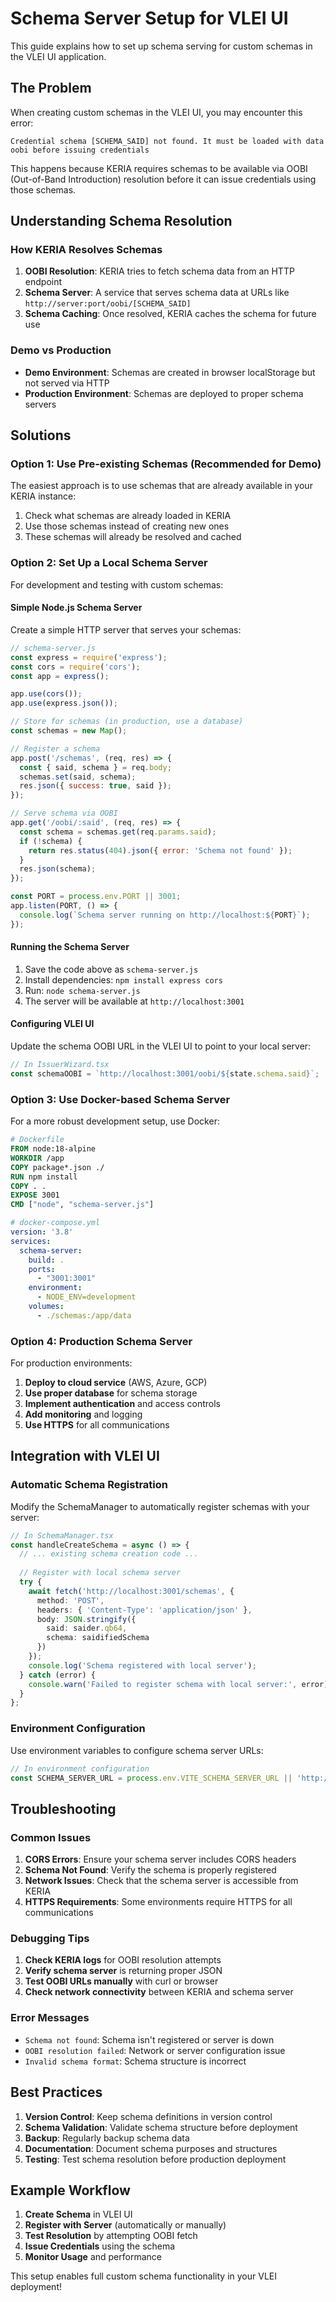 # Schema Server Setup for VLEI UI

This guide explains how to set up schema serving for custom schemas in the VLEI UI application.

## The Problem

When creating custom schemas in the VLEI UI, you may encounter this error:

```
Credential schema [SCHEMA_SAID] not found. It must be loaded with data oobi before issuing credentials
```

This happens because KERIA requires schemas to be available via OOBI (Out-of-Band Introduction) resolution before it can issue credentials using those schemas.

## Understanding Schema Resolution

### How KERIA Resolves Schemas

1. **OOBI Resolution**: KERIA tries to fetch schema data from an HTTP endpoint
2. **Schema Server**: A service that serves schema data at URLs like `http://server:port/oobi/[SCHEMA_SAID]`
3. **Schema Caching**: Once resolved, KERIA caches the schema for future use

### Demo vs Production

- **Demo Environment**: Schemas are created in browser localStorage but not served via HTTP
- **Production Environment**: Schemas are deployed to proper schema servers

## Solutions

### Option 1: Use Pre-existing Schemas (Recommended for Demo)

The easiest approach is to use schemas that are already available in your KERIA instance:

1. Check what schemas are already loaded in KERIA
2. Use those schemas instead of creating new ones
3. These schemas will already be resolved and cached

### Option 2: Set Up a Local Schema Server

For development and testing with custom schemas:

#### Simple Node.js Schema Server

Create a simple HTTP server that serves your schemas:

```javascript
// schema-server.js
const express = require('express');
const cors = require('cors');
const app = express();

app.use(cors());
app.use(express.json());

// Store for schemas (in production, use a database)
const schemas = new Map();

// Register a schema
app.post('/schemas', (req, res) => {
  const { said, schema } = req.body;
  schemas.set(said, schema);
  res.json({ success: true, said });
});

// Serve schema via OOBI
app.get('/oobi/:said', (req, res) => {
  const schema = schemas.get(req.params.said);
  if (!schema) {
    return res.status(404).json({ error: 'Schema not found' });
  }
  res.json(schema);
});

const PORT = process.env.PORT || 3001;
app.listen(PORT, () => {
  console.log(`Schema server running on http://localhost:${PORT}`);
});
```

#### Running the Schema Server

1. Save the code above as `schema-server.js`
2. Install dependencies: `npm install express cors`
3. Run: `node schema-server.js`
4. The server will be available at `http://localhost:3001`

#### Configuring VLEI UI

Update the schema OOBI URL in the VLEI UI to point to your local server:

```typescript
// In IssuerWizard.tsx
const schemaOOBI = `http://localhost:3001/oobi/${state.schema.said}`;
```

### Option 3: Use Docker-based Schema Server

For a more robust development setup, use Docker:

```dockerfile
# Dockerfile
FROM node:18-alpine
WORKDIR /app
COPY package*.json ./
RUN npm install
COPY . .
EXPOSE 3001
CMD ["node", "schema-server.js"]
```

```yaml
# docker-compose.yml
version: '3.8'
services:
  schema-server:
    build: .
    ports:
      - "3001:3001"
    environment:
      - NODE_ENV=development
    volumes:
      - ./schemas:/app/data
```

### Option 4: Production Schema Server

For production environments:

1. **Deploy to cloud service** (AWS, Azure, GCP)
2. **Use proper database** for schema storage
3. **Implement authentication** and access controls
4. **Add monitoring** and logging
5. **Use HTTPS** for all communications

## Integration with VLEI UI

### Automatic Schema Registration

Modify the SchemaManager to automatically register schemas with your server:

```typescript
// In SchemaManager.tsx
const handleCreateSchema = async () => {
  // ... existing schema creation code ...
  
  // Register with local schema server
  try {
    await fetch('http://localhost:3001/schemas', {
      method: 'POST',
      headers: { 'Content-Type': 'application/json' },
      body: JSON.stringify({
        said: saider.qb64,
        schema: saidifiedSchema
      })
    });
    console.log('Schema registered with local server');
  } catch (error) {
    console.warn('Failed to register schema with local server:', error);
  }
};
```

### Environment Configuration

Use environment variables to configure schema server URLs:

```typescript
// In environment configuration
const SCHEMA_SERVER_URL = process.env.VITE_SCHEMA_SERVER_URL || 'http://localhost:3001';
```

## Troubleshooting

### Common Issues

1. **CORS Errors**: Ensure your schema server includes CORS headers
2. **Schema Not Found**: Verify the schema is properly registered
3. **Network Issues**: Check that the schema server is accessible from KERIA
4. **HTTPS Requirements**: Some environments require HTTPS for all communications

### Debugging Tips

1. **Check KERIA logs** for OOBI resolution attempts
2. **Verify schema server** is returning proper JSON
3. **Test OOBI URLs manually** with curl or browser
4. **Check network connectivity** between KERIA and schema server

### Error Messages

- `Schema not found`: Schema isn't registered or server is down
- `OOBI resolution failed`: Network or server configuration issue
- `Invalid schema format`: Schema structure is incorrect

## Best Practices

1. **Version Control**: Keep schema definitions in version control
2. **Schema Validation**: Validate schema structure before deployment
3. **Backup**: Regularly backup schema data
4. **Documentation**: Document schema purposes and structures
5. **Testing**: Test schema resolution before production deployment

## Example Workflow

1. **Create Schema** in VLEI UI
2. **Register with Server** (automatically or manually)
3. **Test Resolution** by attempting OOBI fetch
4. **Issue Credentials** using the schema
5. **Monitor Usage** and performance

This setup enables full custom schema functionality in your VLEI deployment!